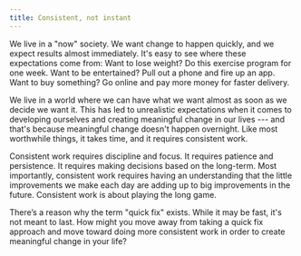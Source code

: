 ```yaml
---
title: Consistent, not instant
---
```


We live in a "now" society. We want change to happen quickly, and we expect results almost immediately. It's easy to see where these expectations come from: Want to lose weight? Do this exercise program for one week. Want to be entertained? Pull out a phone and fire up an app. Want to buy something? Go online and pay more money for faster delivery.

We live in a world where we can have what we want almost as soon as we decide we want it. This has led to unrealistic expectations when it comes to developing ourselves and creating meaningful change in our lives --- and that's because meaningful change doesn't happen overnight. Like most worthwhile things, it takes time, and it requires consistent work.

Consistent work requires discipline and focus. It requires patience and persistence. It requires making decisions based on the long-term. Most importantly, consistent work requires having an understanding that the little improvements we make each day are adding up to big improvements in the future. Consistent work is about playing the long game.

There’s a reason why the term "quick fix" exists. While it may be fast, it's not meant to last. How might you move away from taking a quick fix approach and move toward doing more consistent work in order to create meaningful change in your life?
